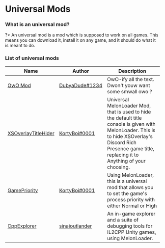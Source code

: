 # Universal Mods

### What is an universal mod?

?> An universal mod is a mod which is supposed to work on all games. This means you can download it, install it on any game, and it should do what it is meant to do.

### List of universal mods

| Name                                                                            | Author                                              | Description                                                                                                                                                                                                     |
| ------------------------------------------------------------------------------- | --------------------------------------------------- | --------------------------------------------------------------------------------------------------------------------------------------------------------------------------------------------------------------- |
| [OwO Mod](https://github.com/DubyaDude/OwO-Mod/releases)                        | [DubyaDude#1234](https://github.com/DubyaDude)      | OwO-ify all the text. Dwon't youw want some smwall owo ?                                                                                                                                                      |
| [XSOverlayTitleHider](https://github.com/KortyBoi/XSOverlayTitleHider/releases) | [KortyBoi#0001](https://github.com/KortyBoi)        | Universal MelonLoader Mod, that is used to hide the default title console is given with MelonLoader. This is to hide XSOverlay's Discord Rich Presence game title, replacing it to Anything of your choosing. |
| [GamePriority](https://github.com/KortyBoi/GamePriority/releases)               | [KortyBoi#0001](https://github.com/KortyBoi)        | Using MelonLoader, this is a universal mod that allows you to set the game's process priority with either Normal or High                                                                                      |
| [CppExplorer](https://github.com/sinaioutlander/CppExplorer/releases)           | [sinaioutlander](https://github.com/sinaioutlander) | An in-game explorer and a suite of debugging tools for IL2CPP Unity games, using MelonLoader.                                                                                                                 |  |  |

